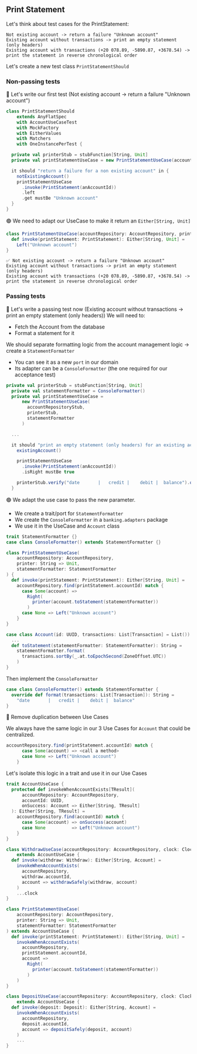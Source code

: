 ## Print Statement
Let's think about test cases for the PrintStatement:
```text
Not existing account -> return a failure "Unknown account"
Existing account without transactions -> print an empty statement (only headers)
Existing account with transactions (+20 078.89, -5890.87, +3678.54) -> print the statement in reverse chronological order 
```

Let's create a new test class `PrintStatementShould`

### Non-passing tests
:red_circle: Let's write our first test (Not existing account -> return a failure "Unknown account")

```scala
class PrintStatementShould
    extends AnyFlatSpec
    with AccountUseCaseTest
    with MockFactory
    with EitherValues
    with Matchers
    with OneInstancePerTest {

  private val printerStub = stubFunction[String, Unit]
  private val printStatementUseCase = new PrintStatementUseCase(accountRepositoryStub, printerStub)

  it should "return a failure for a non existing account" in {
    notExistingAccount()
    printStatementUseCase
      .invoke(PrintStatement(anAccountId))
      .left
      .get mustBe "Unknown account"
  }
}
```

:green_circle: We need to adapt our UseCase to make it return an `Either[String, Unit]`
```scala
class PrintStatementUseCase(accountRepository: AccountRepository, printer: String => Unit) {
  def invoke(printStatement: PrintStatement): Either[String, Unit] =
    Left("Unknown account")
}
```

```text
✅ Not existing account -> return a failure "Unknown account"
Existing account without transactions -> print an empty statement (only headers)
Existing account with transactions (+20 078.89, -5890.87, +3678.54) -> print the statement in reverse chronological order 
```

### Passing tests
:red_circle: Let's write a passing test now (Existing account without transactions -> print an empty statement (only headers))
We will need to:
- Fetch the Account from the database
- Format a statement for it

We should separate formatting logic from the account management logic -> create a `StatementFormatter`
- You can see it as a new `port` in our domain
- Its adapter can be a `ConsoleFormatter` (the one required for our acceptance test)

```scala
private val printerStub = stubFunction[String, Unit]
  private val statementFormatter = ConsoleFormatter()
  private val printStatementUseCase =
      new PrintStatementUseCase(
        accountRepositoryStub,
        printerStub,
        statementFormatter
      )

  ...

  it should "print an empty statement (only headers) for an existing account without transactions" in {
    existingAccount()

    printStatementUseCase
      .invoke(PrintStatement(anAccountId))
      .isRight mustBe true

    printerStub.verify("date       |   credit |    debit |  balance").once()
  }
```

:green_circle: We adapt the use case to pass the new parameter.

- We create a trait/port for `StatementFormatter`
- We create the `ConsoleFormatter` in a `banking.adapters` package
- We use it in the UseCase and `Account` class

```scala
trait StatementFormatter {}
case class ConsoleFormatter() extends StatementFormatter {}

class PrintStatementUseCase(
    accountRepository: AccountRepository,
    printer: String => Unit,
    statementFormatter: StatementFormatter
) {
  def invoke(printStatement: PrintStatement): Either[String, Unit] =
    accountRepository.find(printStatement.accountId) match {
      case Some(account) =>
        Right(
          printer(account.toStatement(statementFormatter))
        )
      case None => Left("Unknown account")
    }
}

case class Account(id: UUID, transactions: List[Transaction] = List()) {
  ...
  def toStatement(statementFormatter: StatementFormatter): String =
    statementFormatter.format(
      transactions.sortBy(_.at.toEpochSecond(ZoneOffset.UTC))
    )
}
```

Then implement the `ConsoleFormatter`

```scala
case class ConsoleFormatter() extends StatementFormatter {
  override def format(transactions: List[Transaction]): String =
    "date       |   credit |    debit |  balance"
}
```

:large_blue_circle: Remove duplication between Use Cases

We always have the same logic in our 3 Use Cases for `Account` that could be centralized.
```scala
accountRepository.find(printStatement.accountId) match {
      case Some(account) => <call a method>
      case None => Left("Unknown account")
    }
```

Let's isolate this logic in a trait and use it in our Use Cases
```scala
trait AccountUseCase {
  protected def invokeWhenAccountExists[TResult](
      accountRepository: AccountRepository,
      accountId: UUID,
      onSuccess: Account => Either[String, TResult]
  ): Either[String, TResult] =
    accountRepository.find(accountId) match {
      case Some(account) => onSuccess(account)
      case None          => Left("Unknown account")
    }
}

class WithdrawUseCase(accountRepository: AccountRepository, clock: Clock)
    extends AccountUseCase {
  def invoke(withdraw: Withdraw): Either[String, Account] =
    invokeWhenAccountExists(
      accountRepository,
      withdraw.accountId,
      account => withdrawSafely(withdraw, account)
    )
    ...clock
}

class PrintStatementUseCase(
    accountRepository: AccountRepository,
    printer: String => Unit,
    statementFormatter: StatementFormatter
) extends AccountUseCase {
  def invoke(printStatement: PrintStatement): Either[String, Unit] = 
    invokeWhenAccountExists(
      accountRepository,
      printStatement.accountId,
      account =>
        Right(
          printer(account.toStatement(statementFormatter))
        )
    )
}

class DepositUseCase(accountRepository: AccountRepository, clock: Clock)
    extends AccountUseCase {
  def invoke(deposit: Deposit): Either[String, Account] =
    invokeWhenAccountExists(
      accountRepository,
      deposit.accountId,
      account => depositSafely(deposit, account)
    )
    ...
}
```